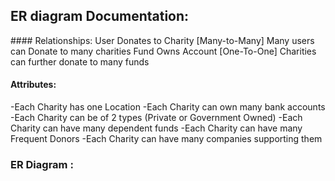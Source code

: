 <h2> ER diagram Documentation:</h2>
#### Relationships:
User Donates to Charity [Many-to-Many]
  Many users can Donate to many charities
Fund Owns Account [One-To-One]
  Charities can further donate to many funds

#### Attributes:

-Each Charity has one Location
-Each Charity can own many bank accounts
-Each Charity can be of 2 types (Private or Government Owned)
-Each Charity can have many dependent funds
-Each Charity can have many Frequent Donors
-Each Charity can have many companies supporting them

### ER Diagram : 
